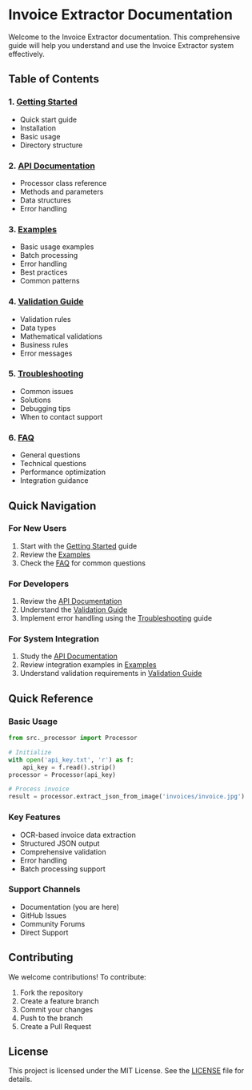 # Invoice Extractor Documentation

Welcome to the Invoice Extractor documentation. This comprehensive guide will help you understand and use the Invoice Extractor system effectively.

## Table of Contents

### 1. [Getting Started](getting_started.md)
- Quick start guide
- Installation
- Basic usage
- Directory structure

### 2. [API Documentation](api.md)
- Processor class reference
- Methods and parameters
- Data structures
- Error handling

### 3. [Examples](examples.md)
- Basic usage examples
- Batch processing
- Error handling
- Best practices
- Common patterns

### 4. [Validation Guide](validation.md)
- Validation rules
- Data types
- Mathematical validations
- Business rules
- Error messages

### 5. [Troubleshooting](troubleshooting.md)
- Common issues
- Solutions
- Debugging tips
- When to contact support

### 6. [FAQ](faq.md)
- General questions
- Technical questions
- Performance optimization
- Integration guidance

## Quick Navigation

### For New Users
1. Start with the [Getting Started](getting_started.md) guide
2. Review the [Examples](examples.md)
3. Check the [FAQ](faq.md) for common questions

### For Developers
1. Review the [API Documentation](api.md)
2. Understand the [Validation Guide](validation.md)
3. Implement error handling using the [Troubleshooting](troubleshooting.md) guide

### For System Integration
1. Study the [API Documentation](api.md)
2. Review integration examples in [Examples](examples.md)
3. Understand validation requirements in [Validation Guide](validation.md)

## Quick Reference

### Basic Usage
```python
from src._processor import Processor

# Initialize
with open('api_key.txt', 'r') as f:
    api_key = f.read().strip()
processor = Processor(api_key)

# Process invoice
result = processor.extract_json_from_image('invoices/invoice.jpg')
```

### Key Features
- OCR-based invoice data extraction
- Structured JSON output
- Comprehensive validation
- Error handling
- Batch processing support

### Support Channels
- Documentation (you are here)
- GitHub Issues
- Community Forums
- Direct Support

## Contributing

We welcome contributions! To contribute:

1. Fork the repository
2. Create a feature branch
3. Commit your changes
4. Push to the branch
5. Create a Pull Request

## License

This project is licensed under the MIT License. See the [LICENSE](../LICENSE) file for details.
